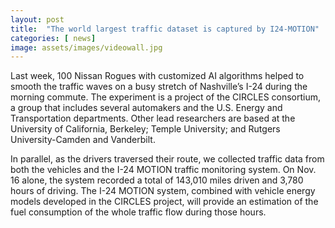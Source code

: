```yaml
---
layout: post
title:  "The world largest traffic dataset is captured by I24-MOTION"
categories: [ news]
image: assets/images/videowall.jpg
---
```

Last week, 100 Nissan Rogues with customized AI algorithms helped to smooth the traffic waves on a busy stretch of Nashville’s I-24 during the morning commute. The experiment is a project of the CIRCLES consortium, a group that includes several automakers and the U.S. Energy and Transportation departments. Other lead researchers are based at the University of California, Berkeley; Temple University; and Rutgers University-Camden and Vanderbilt.

In parallel, as the drivers traversed their route, we collected traffic data from both the vehicles and the I-24 MOTION traffic monitoring system. On Nov. 16 alone, the system recorded a total of 143,010 miles driven and 3,780 hours of driving. The I-24 MOTION system, combined with vehicle energy models developed in the CIRCLES project, will provide an estimation of the fuel consumption of the whole traffic flow during those hours.